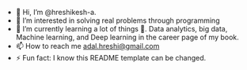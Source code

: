 - 👋 Hi, I’m @hreshikesh-a. 
- 👀 I’m interested in solving real problems through programming
- 🌱 I’m currently learning a lot of things 🙊. Data analytics, big data, Machine learning, and Deep learning in the career page of my book.
- 📫 How to reach me adal.hreshi@gmail.com
- ⚡ Fun fact: I know this README template can be changed.
